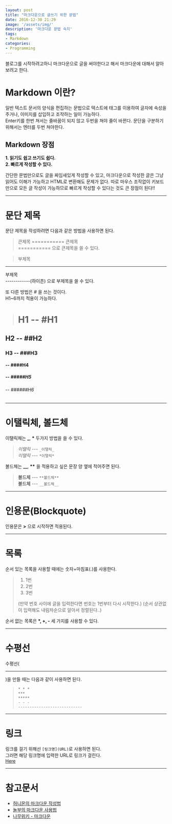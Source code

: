 ```yaml
---
layout: post
title: "마크다운으로 글쓰기 위한 문법"
date: 2016-12-30 21:29
image: '/assets/img/'
description: '마크다운 문법 숙지'
tags:
- Markdown
categories:
- Programming
---
```


블로그를 시작하려고하니 마크다운으로 글을 써야한다고 해서 마크다운에 대해서 알아보려고 한다.


# Markdown 이란?
일반 텍스트 문서의 양식을 편집하는 문법으로 텍스트에 태그를 이용하여 글자에 속성을 주거나, 이미지를 삽입하고 조작하는 일이 가능하다.<br/>
Enter키를 한번 쳐서는 줄바꿈이 되지 않고 두번을 쳐야 줄이 바뀐다. 문단을 구분하기 위해서는 엔터를 두번 쳐야한다.

## Markdown 장점
**1. 읽기도 쉽고 쓰기도 쉽다.**<br/>
**2. 빠르게 작성할 수 있다.**<br/>

간단한 문법만으로도 글을 짜임새있게 작성할 수 있고, 마크다운으로 작성한 글은 그냥 읽어도 이해가 가능하고 HTML로 변환해도 문제가 없다. 따로 마우스 조작없이 키보드만으로 모든 글 작성이 가능하므로 빠르게 작성할 수 있다는 것도 큰 장점이 된다!!



----------------------------


# 문단 제목
문단 제목을 작성하려면 다음과 같은 방법을 사용하면 된다.

> 큰제목
===========
큰제목<br/>=========== 으로 큰제목을 쓸 수 있다.

> 부제목
-----------
부제목<br/>------------(하이픈) 으로 부제목을 쓸 수 있다.

또 다른 방법은 *#* 을 쓰는 것이다.<br/>
H1~6까지 적용이 가능하다.

># H1 -- #H1<br/>
## H2 -- ##H2<br/>
### H3 -- ###H3<br/>
#### -- ####H4<br/>
##### -- #####H5<br/>
###### -- ######H6<br/>

----------------------------


# 이탤릭체, 볼드체
이탤릭체는 **_**, __*__ 두가지 방법을 쓸 수 있다.

> _이탤릭_  --- `_이탤릭_`<br/>
*이탤릭*  --- `*이탤릭*`

볼드체는  **__**, __**__ 을 적용하고 싶은 문장 양 옆에 적어주면 된다.<br/>

> **볼드체** --- `**볼드체**` <br/>
> __볼드체__ --- `__볼드체__`

----------------------------


# 인용문(Blockquote)
인용문은 **>** 으로 시작하면 적용된다.


----------------------------


# 목록
순서 있는 목록을 사용할 때에는 숫자+마침표(.)를 사용한다.<br/>

> 1. 1번
> 2. 2번
> 3. 3번<br/>
>
> (만약 번호 사이에 글을 입력한다면 번호는 1번부터 다시 시작한다.)
> (순서 상관없이 입력해도 내림차순으로 알아서 정렬된다..)


순서 없는 목록은 __*, +, -__ 세 가지를 사용할 수 있다.

-----------------------------

# 수평선
수평선(<hr/>)을 만들 때는 다음과 같이 사용하면 된다.

> `* * *`<br/>
> `***`<br/>
> `*****`<br/>
> `- - -`<br/>
> `----------------------------`<br/>

-----------------------------


# 링크
링크를 걸기 위해선 `[링크명](URL)`로 사용하면 된다.<br/>
그러면 해당 링크명에 입력한 URL로 링크가 걸린다.<br/>
[Here](https://sihong12.github.io/How-to-Write-with-Markdown/)

-----------------------------


# 참고문서
* [허니몬의 마크다운 작성법](https://gist.github.com/ihoneymon/652be052a0727ad59601)
* [놀부의 마크다운 사용법](https://nolboo.kim/blog/2014/04/15/how-to-use-markdown/)
* [나무위키 - 마크다운](https://namu.wiki/w/%EB%A7%88%ED%81%AC%EB%8B%A4%EC%9A%B4)
